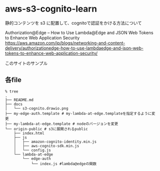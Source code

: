 # aws-s3-cognito-learn

静的コンテンツを s3 に配置して、cognitoで認証をかける方法について

Authorization@Edge 
– How to Use Lambda@Edge and JSON Web Tokens to Enhance Web Application Security
https://aws.amazon.com/jp/blogs/networking-and-content-delivery/authorizationedge-how-to-use-lambdaedge-and-json-web-tokens-to-enhance-web-application-security/

このサイトのサンプル

## 各file
```
% tree 
.
├── README.md
├── docs
│   └── s3-cognito.drawio.png
├── my-edge-auth.template # my-lambda-at-edge.templateを指定するように変更
├── my-lambda-at-edge.template # nodeのバージョンを変更
└── origin-public # s3に展開されるpublic
    ├── index.html
    ├── js
    │   ├── amazon-cognito-identity.min.js
    │   ├── aws-cognito-sdk.min.js
    │   └── config.js
    └── lambda-at-edge
        └── edge-auth
            └── index.js #lambda@edgeの関数
```

